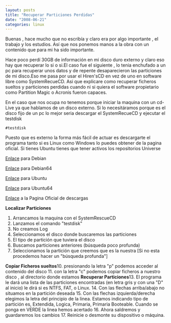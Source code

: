 ```yaml
---
layout: posts
title: "Recuperar Particiones Perdidas"
date: "2008-06-21"
categories: linux
---
```


Buenas , hace mucho que no escribía y claro era por algo importante , el trabajo y los estudios. Así que nos ponemos manos a la obra con un contenido que para mi ha sido importante.

Hace poco perdí 30GB de información en mi disco duro externo y claro eso hay que recuperar lo si o si.El caso fue el siguiente , lo tenia enchufado a un pc para recuperar unos datos y de repente desaparecieron las particiones de mi disco.Eso me pasa por usar el Hiren'sCD en vez de uno en software libre como SystemRecueCD. Asi que explicare como recuperar ficheros sueltos y particiones perdidas cuando ni si quiera el software propietario como Partition Magic o Acronis fueron capaces.

En el caso que nos ocupa no tenemos porque iniciar la maquina con un cd-Live ya que hablamos de un disco externo. Si lo necesitáramos porque es el disco fijo de un pc lo mejor seria descargar el SystemRecueCD y ejecutar el testdisk

`#testdisk`

Puesto que es externo la forma más fácil de actuar es descargarte el programa tanto si es Linux como Windows lo puedes obtener de la pagina oficial. Si tienes Ubuntu tienes que tener activos los repositorios Universe

[Enlace](https://ftp.cz.debian.org/debian/pool/main/t/testdisk/testdisk_6.5-1_386.deb) para Debian

[Enlace](https://ftp.cz.debian.org/debian/pool/main/t/testdisk/testdisk_6.5-1_amd64.deb) para Debian64

[Enlace](https://ubuntu-hr.org/ubuntu/pool/universe/t/testdisk/testdisk_6.8-1_i386.deb) para Ubuntu

[Enlace](https://ubuntu-hr.org/ubuntu/pool/universe/t/testdisk/testdisk_6.8-1_amd64.deb) para Ubuntu64

[Enlace](https://www.cgsecurity.org/wiki/TestDisk_Descargar) a la Pagina Oficial de descargas

**Localizar Particiones**

1. Arrancamos la maquina con el SystemRescueCD
2. Lanzamos el comando "testdisk"
3. No creamos Log
4. Seleccionamos el disco donde buscaremos las particiones
5. El tipo de partición que tuviera el disco
6. Buscamos particiones anteriores (búsqueda poco profunda)
7. Seleccionamos la partición que creemos que es la nuestra
\[Si no esta procedemos hacer un "búsqueda profunda"\]

**Copiar Ficheros sueltos**10. presionando la letra "p" podemos acceder al contenido del disco
11. con la letra "c" podemos copiar ficheros a nuestro disco , al directorio donde estamos
**Recuperar Particiones**13. El programa le dará una lista de las particiones encontradas (en letra gris y con una "D" al inicio) le dirá si es NTFS, FAT, o Linux.
14. Con las flechas arriba/abajo no situamos en la partición deseada
15. Con las flechas izquierda/derecha elegimos la letra del principio de la linea. Estamos indicando tipo de partición es, Extendida, Logica, Primaria, Primaria Booteable. Cuando se ponga en VERDE la linea hemos acertado
16. Ahora saldremos y guardaremos los cambios
17. Reinicie o desmonte su dispositivo o máquina.
